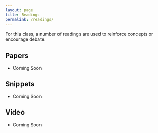 ```yaml
---
layout: page
title: Readings
permalink: /readings/
---
```


For this class, a number of readings are used to reinforce concepts or encourage debate.

## Papers

* Coming Soon

## Snippets

* Coming Soon

## Video

* Coming Soon
